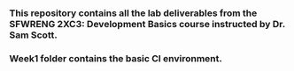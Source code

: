 ### This repository contains all the lab deliverables from the SFWRENG 2XC3: Development Basics course instructed by Dr. Sam Scott. 

### Week1 folder contains the basic CI environment.
